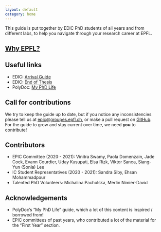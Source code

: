 ```yaml
---
layout: default
category: home
---
```


This guide is put together by EDIC PhD students of all years and from different labs, to help you navigate through your research career at EPFL. 

## [Why EPFL?](/why-epfl)

## Useful links

- EDIC: [Arrival Guide](https://www.epfl.ch/education/phd/edic-computer-and-communication-sciences/edic-computer-and-communication-sciences/edic-new-phd-students/)
- EDIC: [End of Thesis](https://www.epfl.ch/education/phd/edic-computer-and-communication-sciences/edic-computer-and-communication-sciences/edic-end-of-thesis/)
- PolyDoc: [My PhD Life](https://www.epfl.ch/campus/associations/list/polydoc/my-phd-life/)

## Call for contributions

We try to keep the guide up to date, but if you notice any inconsistencies please tell us at [epic@groupes.epfl.ch](mailto:epic@groupes.epfl.ch), or make a pull request on [GitHub](https://github.com/EPIC-guide/epic-guide.github.io). For the guide to grow and stay current over time, we need **you** to contribute!

## Contributors

- EPIC Committee (2020 - 2021): Vinitra Swamy, Paola Domenzain, Jade Cock, Evann Courdier, Uday Kusupati, Elsa Rizk, Viktor Sanca, Siang-Yun (Sonia) Lee
- IC Student Representatives (2020 - 2021): Sandra Siby, Ehsan Mohammadpour
- Talented PhD Volunteers: Michalina Pacholska, Merlin Nimier-David

## Acknowledgements

- PolyDoc’s “My PhD Life” guide, which a lot of this content is inspired / borrowed from!
- EPIC committees of past years, who contributed a lot of the material for the “First Year” section.

